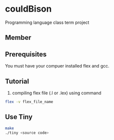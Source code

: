 # couldBison
Programming language class term project

## Member

## Prerequisites

You must have your compuer installed flex and gcc.

## Tutorial

1. compiling flex file (.l or .lex) using command

```sh
flex -v flex_file_name
```

## Use Tiny
```sh
make
./tiny <source code>
```
